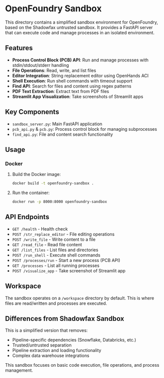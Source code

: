 # OpenFoundry Sandbox

This directory contains a simplified sandbox environment for OpenFoundry, based on the Shadowfax untrusted sandbox. It provides a FastAPI server that can execute code and manage processes in an isolated environment.

## Features

- **Process Control Block (PCB) API**: Run and manage processes with stdin/stdout/stderr handling
- **File Operations**: Read, write, and list files
- **Editor Integration**: String replacement editor using OpenHands ACI
- **Shell Execution**: Run shell commands with timeout support
- **Find API**: Search for files and content using regex patterns
- **PDF Text Extraction**: Extract text from PDF files
- **Streamlit App Visualization**: Take screenshots of Streamlit apps

## Key Components

- `sandbox_server.py`: Main FastAPI application
- `pcb_api.py` & `pcb.py`: Process control block for managing subprocesses
- `find_api.py`: File and content search functionality

## Usage

### Docker

1. Build the Docker image:
   ```bash
   docker build -t openfoundry-sandbox .
   ```

2. Run the container:
   ```bash
   docker run -p 8000:8000 openfoundry-sandbox
   ```

## API Endpoints

- `GET /health` - Health check
- `POST /str_replace_editor` - File editing operations
- `POST /write_file` - Write content to a file
- `GET /read_file` - Read file content
- `GET /list_files` - List files and directories
- `POST /run_shell` - Execute shell commands
- `POST /processes/run` - Start a new process (PCB API)
- `GET /processes` - List all running processes
- `POST /visualize_app` - Take screenshot of Streamlit app

## Workspace

The sandbox operates on a `/workspace` directory by default. This is where files are read/written and processes are executed.

## Differences from Shadowfax Sandbox

This is a simplified version that removes:
- Pipeline-specific dependencies (Snowflake, Databricks, etc.)
- Trusted/untrusted separation
- Pipeline extraction and loading functionality
- Complex data warehouse integrations

This sandbox focuses on basic code execution, file operations, and process management.
